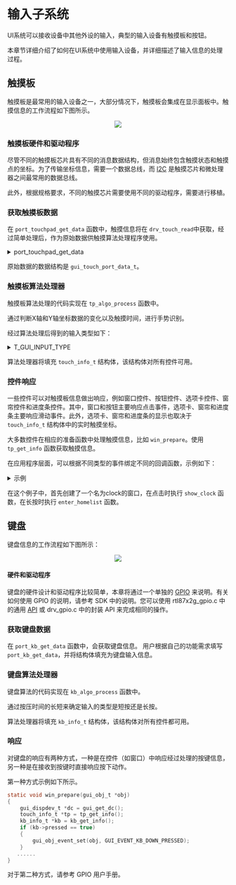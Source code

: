 # 输入子系统

UI系统可以接收设备中其他外设的输入，典型的输入设备有触摸板和按钮。

本章节详细介绍了如何在UI系统中使用输入设备，并详细描述了输入信息的处理过程。

## 触摸板

触摸板是最常用的输入设备之一，大部分情况下，触摸板会集成在显示面板中。触摸信息的工作流程如下图所示。

<center><img src="https://foruda.gitee.com/images/1703054242639518699/13e78a92_9325830.png",alt="Touchpad Information Flow"/></center>

### 触摸板硬件和驱动程序

尽管不同的触摸板芯片具有不同的消息数据结构，但消息始终包含触摸状态和触摸点的坐标。为了传输坐标信息，需要一个数据总线，而 [I2C](/Glossary.rst#term-I2C) 是触摸芯片和微处理器之间最常用的数据总线。

此外，根据规格要求，不同的触摸芯片需要使用不同的驱动程序，需要进行移植。

### 获取触摸板数据

在 `port_touchpad_get_data` 函数中，触摸信息将在 `drv_touch_read`中获取，经过简单处理后，作为原始数据供触摸算法处理程序使用。

<details> <summary>port_touchpad_get_data</summary>

```C
struct gui_touch_port_data *port_touchpad_get_data()
{
    uint16_t x = 0;
    uint16_t y = 0;
    bool pressing = 0;

    if (drv_touch_read(&x, &y, &pressing) == false)
    {
        return NULL;
    }
    if (pressing == true)
    {
        raw_data.event = 2;
    }
    else
    {
        raw_data.event = 1;
    }


    raw_data.timestamp_ms = os_sys_tick_get();

    raw_data.width = 0;
    raw_data.x_coordinate = x;
    raw_data.y_coordinate = y;
    //gui_log("event = %d, x = %d, y = %d, \n", raw_data.event, raw_data.x_coordinate, raw_data.y_coordinate);

    return &raw_data;
}
```

</details>

原始数据的数据结构是 `gui_touch_port_data_t`。

### 触摸板算法处理器

触摸板算法处理的代码实现在 `tp_algo_process` 函数中。

通过判断X轴和Y轴坐标数据的变化以及触摸时间，进行手势识别。

经过算法处理后得到的输入类型如下：

<details> <summary>T_GUI_INPUT_TYPE</summary>

```eval_rst
.. literalinclude:: ../../../gui_engine/widget/guidef.h
   :language: c
   :start-after: /* T_GUI_INPUT_TYPE enum start*/
   :end-before: /* T_GUI_INPUT_TYPE enum end*/
```

</details>

算法处理器将填充 `touch_info_t` 结构体，该结构体对所有控件可用。

### 控件响应

一些控件可以对触摸板信息做出响应，例如窗口控件、按钮控件、选项卡控件、窗帘控件和进度条控件。其中，窗口和按钮主要响应点击事件，选项卡、窗帘和进度条主要响应滑动事件。此外，选项卡、窗帘和进度条的显示也取决于 `touch_info_t` 结构体中的实时触摸坐标。

大多数控件在相应的准备函数中处理触摸信息，比如 `win_prepare`。使用 `tp_get_info` 函数获取触摸信息。

在应用程序层面，可以根据不同类型的事件绑定不同的回调函数，示例如下：
<details> <summary>示例</summary>

```C
gui_img_t *hour;
gui_img_t *minute;
gui_img_t *second;
void show_clock(void *obj, gui_event_t e)
{
    if (GET_BASE(hour) == false)
    {
        gui_obj_show(hour, false);
        gui_obj_show(minute, false);
        gui_obj_show(second, false);
        gui_img_set_attribute((gui_img_t *)home_bg, "home_bg", home[1], 0, 0);
    }
    else
    {
        gui_obj_show(hour, true);
        gui_obj_show(minute, true);
        gui_obj_show(second, true);
        gui_img_set_attribute((gui_img_t *)home_bg, "home_bg", home[0], 0, 0);
    }
}
void enter_homelist(void *obj, gui_event_t e)
{
    gui_log("enter_tablist \n");
    gui_switch_app(gui_current_app(), get_app_homelist());
}
void design_tab_home(void *parent)
{
    hour = gui_img_create_from_mem(parent, "hour", TIME_HOUR_BIN, 160, 192, 0, 0);
    minute = gui_img_create_from_mem(parent, "minute", TIME_MUNITE_BIN, 160, 192, 0, 0);
    second = gui_img_create_from_mem(parent, "second", TIME_SECOND_BIN, 160, 192, 0, 0);
    gui_win_t *clock = gui_win_create(parent, "clock", 0, 84, 320, 300);
    gui_obj_add_event_cb(clock, (gui_event_cb_t)show_clock, GUI_EVENT_TOUCH_CLICKED, NULL);
    gui_obj_add_event_cb(clock, (gui_event_cb_t)enter_homelist, GUI_EVENT_TOUCH_LONG, NULL);
}
```

</details>

在这个例子中，首先创建了一个名为clock的窗口，在点击时执行 `show_clock` 函数，在长按时执行 `enter_homelist` 函数。

## 键盘

键盘信息的工作流程如下图所示：

<center><img src="https://foruda.gitee.com/images/1703054218572846675/2cd18af7_9325830.png",alt="Keyboard Information Flow"/></center>

#### 硬件和驱动程序

键盘的硬件设计和驱动程序比较简单，本章将通过一个单独的 [GPIO](/Glossary.rst#term-GPIO) 来说明。有关如何使用 GPIO 的说明，请参考 SDK 中的说明。您可以使用 rtl87x2g_gpio.c 中的通用 [API](/Glossary.rst#term-api) 或 drv_gpio.c 中的封装 API 来完成相同的操作。

### 获取键盘数据

在 `port_kb_get_data` 函数中，会获取键盘信息。 用户根据自己的功能需求填写 `port_kb_get_data`，并将结构体填充为键盘输入信息。

### 键盘算法处理器

键盘算法的代码实现在 `kb_algo_process` 函数中。

通过按压时间的长短来确定输入的类型是短按还是长按。

算法处理器将填充 `kb_info_t` 结构体，该结构体对所有控件都可用。

### 响应

对键盘的响应有两种方式，一种是在控件（如窗口）中响应经过处理的按键信息，另一种是在接收到按键时直接响应按下动作。

第一种方式示例如下所示。

```c
static void win_prepare(gui_obj_t *obj)  
{  
    gui_dispdev_t *dc = gui_get_dc();  
    touch_info_t *tp = tp_get_info();  
    kb_info_t *kb = kb_get_info();  
    if (kb->pressed == true)  
    {  
        gui_obj_event_set(obj, GUI_EVENT_KB_DOWN_PRESSED);  
    }  
   ......
}  
```

对于第二种方式，请参考 GPIO 用户手册。
